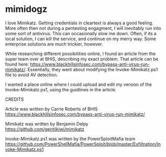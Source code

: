 # mimidogz
I love Mimikatz. Getting credentials in cleartext is always a good feeling. More often then not during a pentesting engagment, I will inevitably run into some sort of antivirus. This can occasionally slow me down. Often, if its a local solution, I can kill the service, and continue on my merry way. Some enterprise solutions are much trickier, however. 

While researching different possibilities online, I found an article from the super team over at BHIS, describing my exact problem. That article can be found here: https://www.blackhillsinfosec.com/bypass-anti-virus-run-mimikatz/. Essentially, they went about modifying the Invoke-Mimikatz.ps1 file to avoid AV detection.

I wanted a place online where I could upload and edit my version of the Invoke-Mimikatz.ps1, using the guidlines in the article.

CREDITS

Article was written by Carrie Roberts of BHIS
https://www.blackhillsinfosec.com/bypass-anti-virus-run-mimikatz/

Mimikatz was written by Benjamin Delpy
https://github.com/gentilkiwi/mimikatz

Invoke-Mimikatz.ps1 was written by the PowerSploitMafia team https://github.com/PowerShellMafia/PowerSploit/blob/master/Exfiltration/Invoke-Mimikatz.ps1
